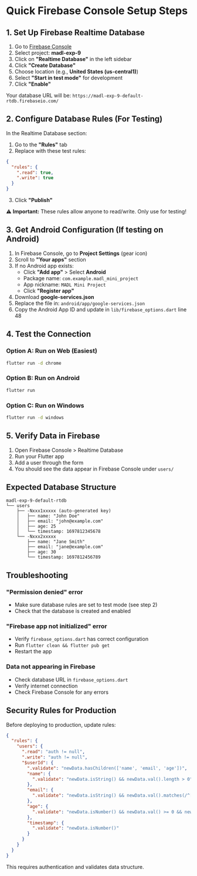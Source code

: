 # Quick Firebase Console Setup Steps

## 1. Set Up Firebase Realtime Database

1. Go to [Firebase Console](https://console.firebase.google.com/)
2. Select project: **madl-exp-9**
3. Click on **"Realtime Database"** in the left sidebar
4. Click **"Create Database"**
5. Choose location (e.g., **United States (us-central1)**)
6. Select **"Start in test mode"** for development
7. Click **"Enable"**

Your database URL will be: `https://madl-exp-9-default-rtdb.firebaseio.com/`

## 2. Configure Database Rules (For Testing)

In the Realtime Database section:

1. Go to the **"Rules"** tab
2. Replace with these test rules:

```json
{
  "rules": {
    ".read": true,
    ".write": true
  }
}
```

3. Click **"Publish"**

⚠️ **Important:** These rules allow anyone to read/write. Only use for testing!

## 3. Get Android Configuration (If testing on Android)

1. In Firebase Console, go to **Project Settings** (gear icon)
2. Scroll to **"Your apps"** section
3. If no Android app exists:
   - Click **"Add app"** > Select **Android**
   - Package name: `com.example.madl_mini_project`
   - App nickname: `MADL Mini Project`
   - Click **"Register app"**
4. Download **google-services.json**
5. Replace the file in: `android/app/google-services.json`
6. Copy the Android App ID and update in `lib/firebase_options.dart` line 48

## 4. Test the Connection

### Option A: Run on Web (Easiest)

```bash
flutter run -d chrome
```

### Option B: Run on Android

```bash
flutter run
```

### Option C: Run on Windows

```bash
flutter run -d windows
```

## 5. Verify Data in Firebase

1. Open Firebase Console > Realtime Database
2. Run your Flutter app
3. Add a user through the form
4. You should see the data appear in Firebase Console under `users/`

## Expected Database Structure

```
madl-exp-9-default-rtdb
└── users
    ├── -Nxxx1xxxxx (auto-generated key)
    │   ├── name: "John Doe"
    │   ├── email: "john@example.com"
    │   ├── age: 25
    │   └── timestamp: 1697812345678
    └── -Nxxx2xxxxx
        ├── name: "Jane Smith"
        ├── email: "jane@example.com"
        ├── age: 30
        └── timestamp: 1697812456789
```

## Troubleshooting

### "Permission denied" error

- Make sure database rules are set to test mode (see step 2)
- Check that the database is created and enabled

### "Firebase app not initialized" error

- Verify `firebase_options.dart` has correct configuration
- Run `flutter clean && flutter pub get`
- Restart the app

### Data not appearing in Firebase

- Check database URL in `firebase_options.dart`
- Verify internet connection
- Check Firebase Console for any errors

## Security Rules for Production

Before deploying to production, update rules:

```json
{
  "rules": {
    "users": {
      ".read": "auth != null",
      ".write": "auth != null",
      "$userId": {
        ".validate": "newData.hasChildren(['name', 'email', 'age'])",
        "name": {
          ".validate": "newData.isString() && newData.val().length > 0"
        },
        "email": {
          ".validate": "newData.isString() && newData.val().matches(/^[A-Z0-9._%+-]+@[A-Z0-9.-]+\\.[A-Z]{2,}$/i)"
        },
        "age": {
          ".validate": "newData.isNumber() && newData.val() >= 0 && newData.val() <= 150"
        },
        "timestamp": {
          ".validate": "newData.isNumber()"
        }
      }
    }
  }
}
```

This requires authentication and validates data structure.
